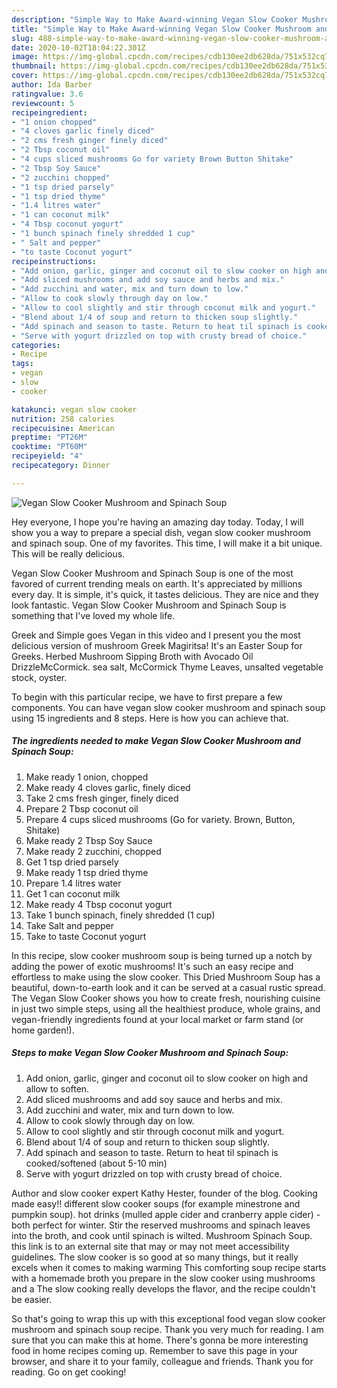 ```yaml
---
description: "Simple Way to Make Award-winning Vegan Slow Cooker Mushroom and Spinach Soup"
title: "Simple Way to Make Award-winning Vegan Slow Cooker Mushroom and Spinach Soup"
slug: 488-simple-way-to-make-award-winning-vegan-slow-cooker-mushroom-and-spinach-soup
date: 2020-10-02T18:04:22.301Z
image: https://img-global.cpcdn.com/recipes/cdb130ee2db628da/751x532cq70/vegan-slow-cooker-mushroom-and-spinach-soup-recipe-main-photo.jpg
thumbnail: https://img-global.cpcdn.com/recipes/cdb130ee2db628da/751x532cq70/vegan-slow-cooker-mushroom-and-spinach-soup-recipe-main-photo.jpg
cover: https://img-global.cpcdn.com/recipes/cdb130ee2db628da/751x532cq70/vegan-slow-cooker-mushroom-and-spinach-soup-recipe-main-photo.jpg
author: Ida Barber
ratingvalue: 3.6
reviewcount: 5
recipeingredient:
- "1 onion chopped"
- "4 cloves garlic finely diced"
- "2 cms fresh ginger finely diced"
- "2 Tbsp coconut oil"
- "4 cups sliced mushrooms Go for variety Brown Button Shitake"
- "2 Tbsp Soy Sauce"
- "2 zucchini chopped"
- "1 tsp dried parsely"
- "1 tsp dried thyme"
- "1.4 litres water"
- "1 can coconut milk"
- "4 Tbsp coconut yogurt"
- "1 bunch spinach finely shredded 1 cup"
- " Salt and pepper"
- "to taste Coconut yogurt"
recipeinstructions:
- "Add onion, garlic, ginger and coconut oil to slow cooker on high and allow to soften."
- "Add sliced mushrooms and add soy sauce and herbs and mix."
- "Add zucchini and water, mix and turn down to low."
- "Allow to cook slowly through day on low."
- "Allow to cool slightly and stir through coconut milk and yogurt."
- "Blend about 1/4 of soup and return to thicken soup slightly."
- "Add spinach and season to taste. Return to heat til spinach is cooked/softened (about 5-10 min)"
- "Serve with yogurt drizzled on top with crusty bread of choice."
categories:
- Recipe
tags:
- vegan
- slow
- cooker

katakunci: vegan slow cooker 
nutrition: 258 calories
recipecuisine: American
preptime: "PT26M"
cooktime: "PT60M"
recipeyield: "4"
recipecategory: Dinner

---
```



![Vegan Slow Cooker Mushroom and Spinach Soup](https://img-global.cpcdn.com/recipes/cdb130ee2db628da/751x532cq70/vegan-slow-cooker-mushroom-and-spinach-soup-recipe-main-photo.jpg)

Hey everyone, I hope you're having an amazing day today. Today, I will show you a way to prepare a special dish, vegan slow cooker mushroom and spinach soup. One of my favorites. This time, I will make it a bit unique. This will be really delicious.

Vegan Slow Cooker Mushroom and Spinach Soup is one of the most favored of current trending meals on earth. It's appreciated by millions every day. It is simple, it's quick, it tastes delicious. They are nice and they look fantastic. Vegan Slow Cooker Mushroom and Spinach Soup is something that I've loved my whole life.

Greek and Simple goes Vegan in this video and I present you the most delicious version of mushroom Greek Magiritsa! It&#39;s an Easter Soup for Greeks. Herbed Mushroom Sipping Broth with Avocado Oil DrizzleMcCormick. sea salt, McCormick Thyme Leaves, unsalted vegetable stock, oyster.


To begin with this particular recipe, we have to first prepare a few components. You can have vegan slow cooker mushroom and spinach soup using 15 ingredients and 8 steps. Here is how you can achieve that.

<!--inarticleads1-->

##### The ingredients needed to make Vegan Slow Cooker Mushroom and Spinach Soup:

1. Make ready 1 onion, chopped
1. Make ready 4 cloves garlic, finely diced
1. Take 2 cms fresh ginger, finely diced
1. Prepare 2 Tbsp coconut oil
1. Prepare 4 cups sliced mushrooms (Go for variety. Brown, Button, Shitake)
1. Make ready 2 Tbsp Soy Sauce
1. Make ready 2 zucchini, chopped
1. Get 1 tsp dried parsely
1. Make ready 1 tsp dried thyme
1. Prepare 1.4 litres water
1. Get 1 can coconut milk
1. Make ready 4 Tbsp coconut yogurt
1. Take 1 bunch spinach, finely shredded (1 cup)
1. Take  Salt and pepper
1. Take to taste Coconut yogurt


In this recipe, slow cooker mushroom soup is being turned up a notch by adding the power of exotic mushrooms! It&#39;s such an easy recipe and effortless to make using the slow cooker. This Dried Mushroom Soup has a beautiful, down-to-earth look and it can be served at a casual rustic spread. The Vegan Slow Cooker shows you how to create fresh, nourishing cuisine in just two simple steps, using all the healthiest produce, whole grains, and vegan-friendly ingredients found at your local market or farm stand (or home garden!). 

<!--inarticleads2-->

##### Steps to make Vegan Slow Cooker Mushroom and Spinach Soup:

1. Add onion, garlic, ginger and coconut oil to slow cooker on high and allow to soften.
1. Add sliced mushrooms and add soy sauce and herbs and mix.
1. Add zucchini and water, mix and turn down to low.
1. Allow to cook slowly through day on low.
1. Allow to cool slightly and stir through coconut milk and yogurt.
1. Blend about 1/4 of soup and return to thicken soup slightly.
1. Add spinach and season to taste. Return to heat til spinach is cooked/softened (about 5-10 min)
1. Serve with yogurt drizzled on top with crusty bread of choice.


Author and slow cooker expert Kathy Hester, founder of the blog. Cooking made easy!! different slow cooker soups (for example minestrone and pumpkin soup). hot drinks (mulled apple cider and cranberry apple cider) - both perfect for winter. Stir the reserved mushrooms and spinach leaves into the broth, and cook until spinach is wilted. Mushroom Spinach Soup. this link is to an external site that may or may not meet accessibility guidelines. The slow cooker is so good at so many things, but it really excels when it comes to making warming This comforting soup recipe starts with a homemade broth you prepare in the slow cooker using mushrooms and a The slow cooking really develops the flavor, and the recipe couldn&#39;t be easier. 

So that's going to wrap this up with this exceptional food vegan slow cooker mushroom and spinach soup recipe. Thank you very much for reading. I am sure that you can make this at home. There's gonna be more interesting food in home recipes coming up. Remember to save this page in your browser, and share it to your family, colleague and friends. Thank you for reading. Go on get cooking!
